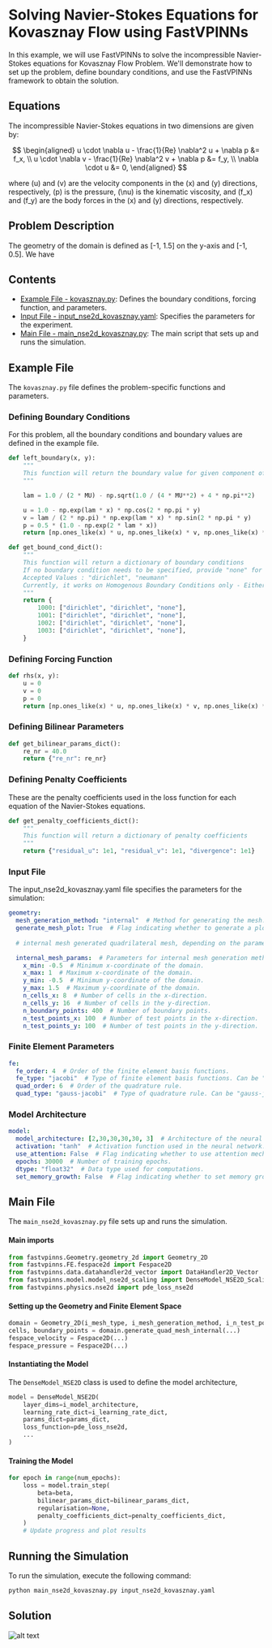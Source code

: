 # Solving Navier-Stokes Equations for Kovasznay Flow using FastVPINNs

In this example, we will use FastVPINNs to solve the incompressible Navier-Stokes equations for Kovasznay Flow Problem. We'll demonstrate how to set up the problem, define boundary conditions, and use the FastVPINNs framework to obtain the solution.


## Equations

The incompressible Navier-Stokes equations in two dimensions are given by:

$$
\begin{aligned}
u \cdot \nabla u - \frac{1}{Re} \nabla^2 u + \nabla p &= f_x, \\
u \cdot \nabla v - \frac{1}{Re} \nabla^2 v + \nabla p &= f_y, \\
\nabla \cdot u &= 0,
\end{aligned}
$$

where \(u\) and \(v\) are the velocity components in the \(x\) and \(y\) directions, respectively, \(p\) is the pressure, \(\nu\) is the kinematic viscosity, and \(f_x\) and \(f_y\) are the body forces in the \(x\) and \(y\) directions, respectively.


## Problem Description
 
The geometry of the domain is defined as [-1, 1.5] on the y-axis and [-1, 0.5]. We have 



## Contents
- [Example File - kovasznay.py](#example-file): Defines the boundary conditions, forcing function, and parameters.
- [Input File - input_nse2d_kovasznay.yaml](#input-file): Specifies the parameters for the experiment.
- [Main File - main_nse2d_kovasznay.py](#main-file): The main script that sets up and runs the simulation.

## Example File
The `kovasznay.py` file defines the problem-specific functions and parameters.

### Defining Boundary Conditions
For this problem, all the boundary conditions and boundary values are defined in the example file.

```python
def left_boundary(x, y):
    """
    This function will return the boundary value for given component of a boundary
    """

    lam = 1.0 / (2 * MU) - np.sqrt(1.0 / (4 * MU**2) + 4 * np.pi**2)

    u = 1.0 - np.exp(lam * x) * np.cos(2 * np.pi * y)
    v = lam / (2 * np.pi) * np.exp(lam * x) * np.sin(2 * np.pi * y)
    p = 0.5 * (1.0 - np.exp(2 * lam * x))
    return [np.ones_like(x) * u, np.ones_like(x) * v, np.ones_like(x) * p]

def get_bound_cond_dict():
    """
    This function will return a dictionary of boundary conditions
    If no boundary condition needs to be specified, provide "none" for the component
    Accepted Values : "dirichlet", "neumann"
    Currently, it works on Homogenous Boundary Conditions only - Either Dirichlet on both components and Neumann on both components
    """
    return {
        1000: ["dirichlet", "dirichlet", "none"],
        1001: ["dirichlet", "dirichlet", "none"],
        1002: ["dirichlet", "dirichlet", "none"],
        1003: ["dirichlet", "dirichlet", "none"],
    }
``` 

### Defining Forcing Function
```python
def rhs(x, y):
    u = 0
    v = 0
    p = 0
    return [np.ones_like(x) * u, np.ones_like(x) * v, np.ones_like(x) * p]
```

### Defining Bilinear Parameters
```python
def get_bilinear_params_dict():
    re_nr = 40.0
    return {"re_nr": re_nr}
```

### Defining Penalty Coefficients

These are the penalty coefficients used in the loss function for each equation of the Navier-Stokes equations.

```python
def get_penalty_coefficients_dict():
    """
    This function will return a dictionary of penalty coefficients
    """
    return {"residual_u": 1e1, "residual_v": 1e1, "divergence": 1e1}

```


### Input File
The input_nse2d_kovasznay.yaml file specifies the parameters for the simulation:

```yaml
geometry:
  mesh_generation_method: "internal"  # Method for generating the mesh. Can be "internal" or "external".
  generate_mesh_plot: True  # Flag indicating whether to generate a plot of the mesh.
  
  # internal mesh generated quadrilateral mesh, depending on the parameters specified below.

  internal_mesh_params:  # Parameters for internal mesh generation method.
    x_min: -0.5  # Minimum x-coordinate of the domain.
    x_max: 1  # Maximum x-coordinate of the domain.
    y_min: -0.5  # Minimum y-coordinate of the domain.
    y_max: 1.5  # Maximum y-coordinate of the domain.
    n_cells_x: 8  # Number of cells in the x-direction.
    n_cells_y: 16  # Number of cells in the y-direction.
    n_boundary_points: 400  # Number of boundary points.
    n_test_points_x: 100  # Number of test points in the x-direction.
    n_test_points_y: 100  # Number of test points in the y-direction.
```

### Finite Element Parameters
```yaml
fe:
  fe_order: 4  # Order of the finite element basis functions.
  fe_type: "jacobi"  # Type of finite element basis functions. Can be "jacobi" or other supported types.
  quad_order: 6  # Order of the quadrature rule.
  quad_type: "gauss-jacobi"  # Type of quadrature rule. Can be "gauss-jacobi" or other supported types.
```

### Model Architecture
```yaml
model:
  model_architecture: [2,30,30,30,30, 3]  # Architecture of the neural network model.
  activation: "tanh"  # Activation function used in the neural network.
  use_attention: False  # Flag indicating whether to use attention mechanism in the model.
  epochs: 30000  # Number of training epochs.
  dtype: "float32"  # Data type used for computations.
  set_memory_growth: False  # Flag indicating whether to set memory growth for GPU.
```

## Main File 
The `main_nse2d_kovasznay.py` file sets up and runs the simulation.

#### Main imports
```python
from fastvpinns.Geometry.geometry_2d import Geometry_2D
from fastvpinns.FE.fespace2d import Fespace2D
from fastvpinns.data.datahandler2d_vector import DataHandler2D_Vector
from fastvpinns.model.model_nse2d_scaling import DenseModel_NSE2D_Scaling
from fastvpinns.physics.nse2d import pde_loss_nse2d
```
#### Setting up the Geometry and Finite Element Space
```python
domain = Geometry_2D(i_mesh_type, i_mesh_generation_method, i_n_test_points_x, i_n_test_points_y, i_output_path)
cells, boundary_points = domain.generate_quad_mesh_internal(...)
fespace_velocity = Fespace2D(...)
fespace_pressure = Fespace2D(...)
```


#### Instantiating the Model

The `DenseModel_NSE2D` class is used to define the model architecture,

```python
model = DenseModel_NSE2D(
    layer_dims=i_model_architecture,
    learning_rate_dict=i_learning_rate_dict,
    params_dict=params_dict,
    loss_function=pde_loss_nse2d,
    ...
)
```

#### Training the Model
```python
for epoch in range(num_epochs):
    loss = model.train_step(
        beta=beta,
        bilinear_params_dict=bilinear_params_dict,
        regularisation=None,
        penalty_coefficients_dict=penalty_coefficients_dict,
    )
    # Update progress and plot results
```

## Running the Simulation
To run the simulation, execute the following command:

```bash
python main_nse2d_kovasznay.py input_nse2d_kovasznay.yaml
```

## Solution 
![alt text](solution.png)